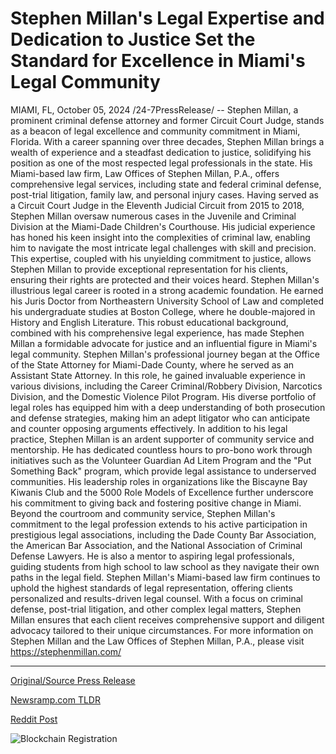 # Stephen Millan's Legal Expertise and Dedication to Justice Set the Standard for Excellence in Miami's Legal Community

MIAMI, FL, October 05, 2024 /24-7PressRelease/ -- Stephen Millan, a prominent criminal defense attorney and former Circuit Court Judge, stands as a beacon of legal excellence and community commitment in Miami, Florida. With a career spanning over three decades, Stephen Millan brings a wealth of experience and a steadfast dedication to justice, solidifying his position as one of the most respected legal professionals in the state. His Miami-based law firm, Law Offices of Stephen Millan, P.A., offers comprehensive legal services, including state and federal criminal defense, post-trial litigation, family law, and personal injury cases.  Having served as a Circuit Court Judge in the Eleventh Judicial Circuit from 2015 to 2018, Stephen Millan oversaw numerous cases in the Juvenile and Criminal Division at the Miami-Dade Children's Courthouse. His judicial experience has honed his keen insight into the complexities of criminal law, enabling him to navigate the most intricate legal challenges with skill and precision. This expertise, coupled with his unyielding commitment to justice, allows Stephen Millan to provide exceptional representation for his clients, ensuring their rights are protected and their voices heard.  Stephen Millan's illustrious legal career is rooted in a strong academic foundation. He earned his Juris Doctor from Northeastern University School of Law and completed his undergraduate studies at Boston College, where he double-majored in History and English Literature. This robust educational background, combined with his comprehensive legal experience, has made Stephen Millan a formidable advocate for justice and an influential figure in Miami's legal community.  Stephen Millan's professional journey began at the Office of the State Attorney for Miami-Dade County, where he served as an Assistant State Attorney. In this role, he gained invaluable experience in various divisions, including the Career Criminal/Robbery Division, Narcotics Division, and the Domestic Violence Pilot Program. His diverse portfolio of legal roles has equipped him with a deep understanding of both prosecution and defense strategies, making him an adept litigator who can anticipate and counter opposing arguments effectively.  In addition to his legal practice, Stephen Millan is an ardent supporter of community service and mentorship. He has dedicated countless hours to pro-bono work through initiatives such as the Volunteer Guardian Ad Litem Program and the "Put Something Back" program, which provide legal assistance to underserved communities. His leadership roles in organizations like the Biscayne Bay Kiwanis Club and the 5000 Role Models of Excellence further underscore his commitment to giving back and fostering positive change in Miami.  Beyond the courtroom and community service, Stephen Millan's commitment to the legal profession extends to his active participation in prestigious legal associations, including the Dade County Bar Association, the American Bar Association, and the National Association of Criminal Defense Lawyers. He is also a mentor to aspiring legal professionals, guiding students from high school to law school as they navigate their own paths in the legal field.  Stephen Millan's Miami-based law firm continues to uphold the highest standards of legal representation, offering clients personalized and results-driven legal counsel. With a focus on criminal defense, post-trial litigation, and other complex legal matters, Stephen Millan ensures that each client receives comprehensive support and diligent advocacy tailored to their unique circumstances.  For more information on Stephen Millan and the Law Offices of Stephen Millan, P.A., please visit https://stephenmillan.com/ 

---

[Original/Source Press Release](https://www.24-7pressrelease.com/press-release/514992/stephen-millans-legal-expertise-and-dedication-to-justice-set-the-standard-for-excellence-in-miamis-legal-community)
                    

[Newsramp.com TLDR](https://newsramp.com/curated-news/prominent-criminal-defense-attorney-and-former-circuit-court-judge-stephen-millan-stands-as-a-beacon-of-legal-excellence-in-miami-florida/9389c48e8c8cf08e878b6807462238e6) 

 



[Reddit Post](https://www.reddit.com/r/newsramp/comments/1fwksvu/prominent_criminal_defense_attorney_and_former/) 



![Blockchain Registration](https://cdn.newsramp.app/24-7PressRelease/qrcode/2410/5/leanio9c.webp)